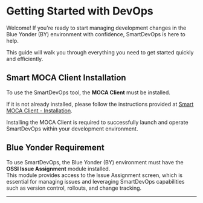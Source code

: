 # Getting Started with DevOps

Welcome! If you're ready to start managing development changes in the Blue Yonder (BY) environment with confidence, SmartDevOps is here to help.

This guide will walk you through everything you need to get started quickly and efficiently.

## Smart MOCA Client Installation

To use the SmartDevOps tool, the **MOCA Client** must be installed.

If it is not already installed, please follow the instructions provided at [Smart MOCA Client - Installation](https://oracularis.github.io/mocaclient/#/./getting-started?id=installation).

Installing the MOCA Client is required to successfully launch and operate SmartDevOps within your development environment.

## Blue Yonder Requirement

To use SmartDevOps, the Blue Yonder (BY) environment must have the **OSSI Issue Assignment** module installed.  
This module provides access to the Issue Assignment screen, which is essential for managing issues and leveraging SmartDevOps capabilities such as version control, rollouts, and change tracking.

---

<br><br>
